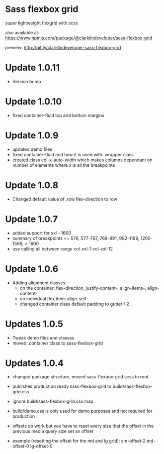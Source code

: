 # Sass flexbox grid

super lightweight flexgrid with scss

also available at: https://www.npmjs.com/package/@clarklindeveloper/sass-flexbox-grid

preview: http://bit.ly/clarklindeveloper-sass-flexbox-grid

# Update 1.0.11
- Version bump

# Update 1.0.10 
- fixed container-fluid top and bottom margins

# Update 1.0.9
- updated demo files
- fixed container-fluid and how it is used with .wrapper class
- created class col-x-auto-width which makes columns dependant on number of elements where x is all the breakpoints

# Update 1.0.8

- Changed default value of .row flex-direction to row

# Update 1.0.7

- added support for xxl - 1600
- summary of breakpoints <= 576, 577-767, 768-991, 992-1199, 1200-1599, > 1600
- use calling all between range col-xxl-1 col-xxl-12

# Update 1.0.6

- Adding alignment classes:
  - on the container: flex-direction, justify-content-, align-items-, align-content-,
  - on individual flex item: align-self-
  - changed container class default padding to gutter / 2

# Updates 1.0.5

- Tweak demo files and classes
- moved .container class to sass-flexbox-grid

# Updates 1.0.4

- changed package structure, moved sass-flexbox-grid.scss to root
- publishes production ready sass-flexbox-grid to build/sass-flexbox-grid.css
- ignore build/sass-flexbox-grid.css.map
- build/demo.css is only used for demo purposes and not required for production

- offsets do work but you have to reset every size that the offset in the previous media query size set an offset
- example (resetting the offset for the md and lg grid): sm-offset-2 md-offset-0 lg-offset-0
